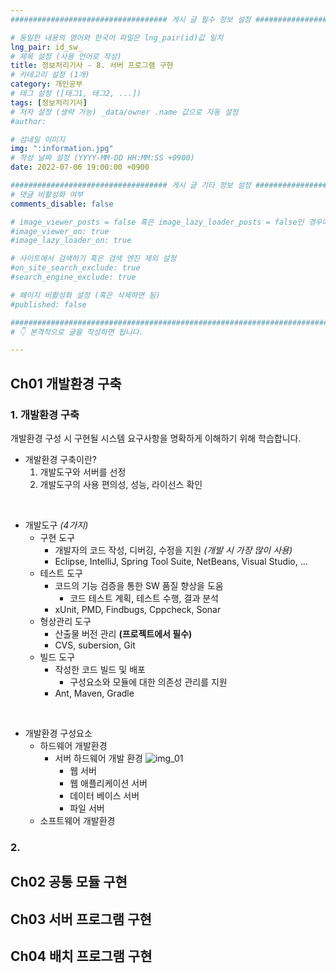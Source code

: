 ```yaml
---
################################### 게시 글 필수 정보 설정 ###################################

# 동일한 내용의 영어와 한국어 파일은 lng_pair(id)값 일치
lng_pair: id_sw_
# 제목 설정 (사용 언어로 작성)
title: 정보처리기사 - 8. 서버 프로그램 구현
# 카테고리 설정 (1개)
category: 개인공부
# 태그 설정 ([태그1, 태그2, ...])
tags: [정보처리기사] 
# 저자 설정 (생략 가능) _data/owner .name 값으로 자동 설정
#author: 

# 섬네일 이미지
img: ":information.jpg" 
# 작성 날짜 설정 (YYYY-MM-DD HH:MM:SS +0900)
date: 2022-07-06 19:00:00 +0900

################################### 게시 글 기타 정보 설정 ###################################
# 댓글 비활성화 여부
comments_disable: false

# image_viewer_posts = false 혹은 image_lazy_loader_posts = false인 경우에만 사용
#image_viewer_on: true
#image_lazy_loader_on: true

# 사이트에서 검색하기 혹은 검색 엔진 제외 설정 
#on_site_search_exclude: true
#search_engine_exclude: true

# 페이지 비활성화 설정 (혹은 삭제하면 됨)
#published: false

##########################################################################################
# 👇 본격적으로 글을 작성하면 됩니다. 

---
```

<!-- outline-start -->


<!-- outline-end -->
## Ch01 개발환경 구축
### 1. 개발환경 구축
개발환경 구성 시 구현될 시스템 요구사항을 명확하게 이해하기 위해 학습합니다.
* 개발환경 구축이란?
    1. 개발도구와 서버를 선정
    2. 개발도구의 사용 편의성, 성능, 라이선스 확인
<br>

* 개발도구 *(4가지)*
    * 구현 도구
        * 개발자의 코드 작성, 디버깅, 수정을 지원 *(개발 시 가장 많이 사용)*
        * Eclipse, IntelliJ, Spring Tool Suite, NetBeans, Visual Studio, ...
    * 테스트 도구
        * 코드의 기능 검증을 통한 SW 품질 향상을 도움
            * 코드 테스트 계획, 테스트 수행, 결과 분석
        * xUnit, PMD, Findbugs, Cppcheck, Sonar
    * 형상관리 도구
        * 산출물 버전 관리 **(프로젝트에서 필수)**
        * CVS, subersion, Git
    * 빌드 도구
        * 작성한 코드 빌드 및 배포
            * 구성요소와 모듈에 대한 의존성 관리를 지원
        * Ant, Maven, Gradle
<br>

* 개발환경 구성요소
    * 하드웨어 개발환경
        * 서버 하드웨어 개발 환경
            ![img_01](https://user-images.githubusercontent.com/105165938/178332193-fa1af568-7f71-41da-8a5a-5f109b96ed4d.jpeg)
            * 웹 서버
            * 웹 애플리케이션 서버
            * 데이터 베이스 서버
            * 파일 서버
    * 소프트웨어 개발환경

### 2. 
## Ch02 공통 모듈 구현
## Ch03 서버 프로그램 구현
## Ch04 배치 프로그램 구현
